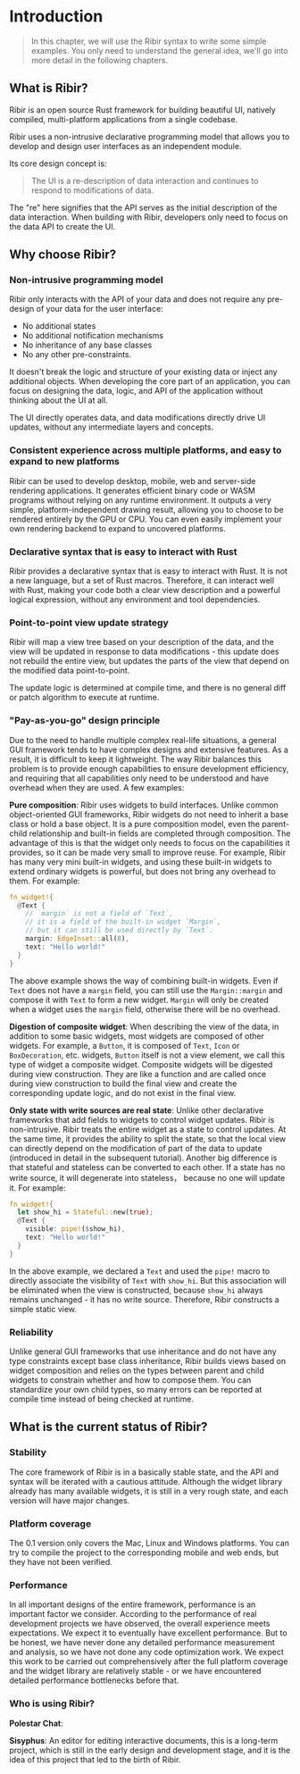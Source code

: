 # Introduction

> In this chapter, we will use the Ribir syntax to write some simple examples. You only need to understand the general idea, we'll go into more detail in the following chapters.

## What is Ribir?

Ribir is an open source Rust framework for building beautiful UI, natively compiled, multi-platform applications from a single codebase.

Ribir uses a non-intrusive declarative programming model that allows you to develop and design user interfaces as an independent module.

Its core design concept is:

> The UI is a re-description of data interaction and continues to respond to modifications of data.

The "re" here signifies that the API serves as the initial description of the data interaction. When building with Ribir, developers only need to focus on the data API to create the UI.

## Why choose Ribir?

### Non-intrusive programming model

Ribir only interacts with the API of your data and does not require any pre-design of your data for the user interface: 

- No additional states
- No additional notification mechanisms 
- No inheritance of any base classes
- No any other pre-constraints. 

It doesn't break the logic and structure of your existing data or inject any additional objects. When developing the core part of an application, you can focus on designing the data, logic, and API of the application without thinking about the UI at all.

The UI directly operates data, and data modifications directly drive UI updates, without any intermediate layers and concepts.

### Consistent experience across multiple platforms, and easy to expand to new platforms

Ribir can be used to develop desktop, mobile, web and server-side rendering applications. It generates efficient binary code or WASM programs without relying on any runtime environment. It outputs a very simple, platform-independent drawing result, allowing you to choose to be rendered entirely by the GPU or CPU. You can even easily implement your own rendering backend to expand to uncovered platforms.

### Declarative syntax that is easy to interact with Rust

Ribir provides a declarative syntax that is easy to interact with Rust. It is not a new language, but a set of Rust macros. Therefore, it can interact well with Rust, making your code both a clear view description and a powerful logical expression, without any environment and tool dependencies.

### Point-to-point view update strategy

Ribir will map a view tree based on your description of the data, and the view will be updated in response to data modifications - this update does not rebuild the entire view, but updates the parts of the view that depend on the modified data point-to-point.

The update logic is determined at compile time, and there is no general diff or patch algorithm to execute at runtime.


### "Pay-as-you-go" design principle

Due to the need to handle multiple complex real-life situations, a general GUI framework tends to have complex designs and extensive features. As a result, it is difficult to keep it lightweight. The way Ribir balances this problem is to provide enough capabilities to ensure development efficiency, and requiring that all capabilities only need to be understood and have overhead when they are used. A few examples:

**Pure composition**: Ribir uses widgets to build interfaces. Unlike common object-oriented GUI frameworks, Ribir widgets do not need to inherit a base class or hold a base object. It is a pure composition model, even the parent-child relationship and built-in fields are completed through composition. The advantage of this is that the widget only needs to focus on the capabilities it provides, so it can be made very small to improve reuse. For example, Ribir has many very mini built-in widgets, and using these built-in widgets to extend ordinary widgets is powerful, but does not bring any overhead to them. For example:

```rust
fn_widget!{
  @Text {
    // `margin` is not a field of `Text`,
    // it is a field of the built-in widget `Margin`,
    // but it can still be used directly by `Text`.
    margin: EdgeInset::all(8),
    text: "Hello world!"
  }
}
```

The above example shows the way of combining built-in widgets. Even if `Text` does not have a `margin` field, you can still use the `Margin::margin` and compose it with `Text` to form a new widget. `Margin` will only be created when a widget uses the `margin` field, otherwise there will be no overhead.

**Digestion of composite widget**: When describing the view of the data, in addition to some basic widgets, most widgets are composed of other widgets. For example, a `Button`, it is composed of `Text`, `Icon` or `BoxDecoration`, etc. widgets, `Button` itself is not a view element, we call this type of widget a composite widget. Composite widgets will be digested during view construction. They are like a function and are called once during view construction to build the final view and create the corresponding update logic, and do not exist in the final view.

**Only state with write sources are real state**: Unlike other declarative frameworks that add fields to widgets to control widget updates. Ribir is non-intrusive. Ribir treats the entire widget as a state to control updates. 
At the same time, it provides the ability to split the state, so that the local view can directly depend on the modification of part of the data to update (introduced in detail in the subsequent tutorial). Another big difference is that stateful and stateless can be converted to each other. If a state has no write source, it will degenerate into stateless， because no one will update it. For example:

```rust
fn_widget!{
  let show_hi = Stateful::new(true);
  @Text {
    visible: pipe!($show_hi),
    text: "Hello world!"
  }
}
```

In the above example, we declared a `Text` and used the `pipe!` macro to directly associate the visibility of `Text` with `show_hi`. But this association will be eliminated when the view is constructed, because `show_hi` always remains unchanged - it has no write source. Therefore, Ribir constructs a simple static view.

### Reliability

Unlike general GUI frameworks that use inheritance and do not have any type constraints except base class inheritance, Ribir builds views based on widget composition and relies on the types between parent and child widgets to constrain whether and how to compose them. You can standardize your own child types, so many errors can be reported at compile time instead of being checked at runtime.


## What is the current status of Ribir?

### Stability

The core framework of Ribir is in a basically stable state, and the API and syntax will be iterated with a cautious attitude. Although the widget library already has many available widgets, it is still in a very rough state, and each version will have major changes.

### Platform coverage

The 0.1 version only covers the Mac, Linux and Windows platforms. You can try to compile the project to the corresponding mobile and web ends, but they have not been verified.

### Performance

In all important designs of the entire framework, performance is an important factor we consider. According to the performance of real development projects we have observed, the overall experience meets expectations. We expect it to eventually have excellent performance. But to be honest, we have never done any detailed performance measurement and analysis, so we have not done any code optimization work. We expect this work to be carried out comprehensively after the full platform coverage and the widget library are relatively stable - or we have encountered detailed performance bottlenecks before that.

### Who is using Ribir?

**Polestar Chat**: 

**Sisyphus**: An editor for editing interactive documents, this is a long-term project, which is still in the early design and development stage, and it is the idea of this project that led to the birth of Ribir.
